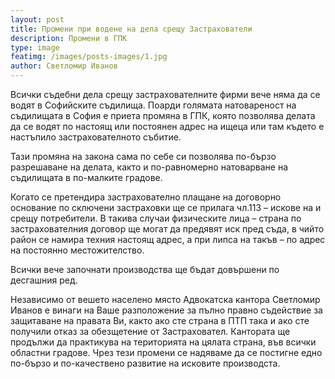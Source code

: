 ```yaml
---
layout: post
title: Промени при водене на дела срещу Застрахователи
description: Промени в ГПК
type: image
featimg: /images/posts-images/1.jpg
author: Светломир Иванов
---
```


<p>Всички съдебни дела срещу застрахователните фирми вече няма да се водят в Софийските съдилища. Поарди голямата натовареност на съдилищата в София е приета промяна в ГПК, която позволява делата да се водят по настоящ или постоянен адрес на ищеца или там където е настъпило застрахователното събитие.</p>

<p>Тази промяна на закона сама по себе си позволява по-бързо разрешаване на делата, както и по-равномерно натоварване на съдилищата в по-малките градове.</p>

<p>Когато се претендира застрахователно плащане на договорно основание по сключени застраховки ще се прилага чл.113 – искове на и срещу потребители. В такива случаи физическите лица – страна по застрахователния договор ще могат да предявят иск пред съда, в чийто район се намира техния настоящ адрес, а при липса на такъв –  по адрес на постоянно местожителство.</p>

<p>Всички вече започнати производства ще бъдат довършени по десгашния ред.</p>

<p>Независимо от вешето населено място Адвокатска кантора Светломир Иванов е винаги на Ваше разположение за пълно правно съдействие за защитаване на правата Ви, както ако сте страна в ПТП така и ако сте получили отказ за обезщетение от Застраховател. Кантората ще продължи да практикува на територията на цялата страна, във всички областни градове. Чрез тези промени се надяваме да се постигне едно по-бързо и по-качествено развитие на исковите производста.</p>